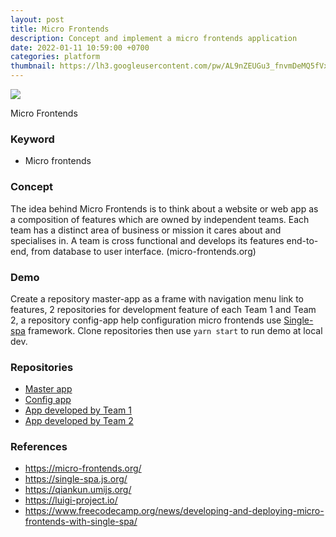 ```yaml
---
layout: post
title: Micro Frontends
description: Concept and implement a micro frontends application
date: 2022-01-11 10:59:00 +0700
categories: platform
thumbnail: https://lh3.googleusercontent.com/pw/AL9nZEUGu3_fnvmDeMQ5fVxRUxS_vKOzKJuCeWhFDEVXWX8vsy_hKyEzHrnJgYwl9Nmw0ChKE0S2rcs4Kh3gHUKtYzIgE6eTjBOTOz33OovTDJf6DDgJ_0gjDwLTJuJ-6wGwdMU153imSmafR11tKRXPzp-vOw=w1692-h969-no
---
```


![](https://lh3.googleusercontent.com/pw/AL9nZEUGu3_fnvmDeMQ5fVxRUxS_vKOzKJuCeWhFDEVXWX8vsy_hKyEzHrnJgYwl9Nmw0ChKE0S2rcs4Kh3gHUKtYzIgE6eTjBOTOz33OovTDJf6DDgJ_0gjDwLTJuJ-6wGwdMU153imSmafR11tKRXPzp-vOw=w1692-h969-no)

Micro Frontends

### Keyword
- Micro frontends

### Concept
The idea behind Micro Frontends is to think about a website or web app as a composition of features which are owned by independent teams. Each team has a distinct area of business or mission it cares about and specialises in. A team is cross functional and develops its features end-to-end, from database to user interface. (micro-frontends.org)

### Demo
Create a repository master-app as a frame with navigation menu link to features, 2 repositories for development feature of each Team 1 and Team 2, a repository config-app help configuration micro frontends use [Single-spa](https://single-spa.js.org/docs/getting-started-overview) framework.
Clone repositories then use `yarn start` to run demo at local dev.

### Repositories
- [Master app](https://github.com/duycs/demo-micro-frontends)
- [Config app](https://github.com/duycs/demo-micro-frontends-root-config.git)
- [App developed by Team 1](https://github.com/duycs/demo-micro-frontends-app-team-1.git)
- [App developed by Team 2](https://github.com/duycs/demo-micro-frontends-app-team-2.git)

### References
- https://micro-frontends.org/
- https://single-spa.js.org/
- https://qiankun.umijs.org/
- https://luigi-project.io/
- https://www.freecodecamp.org/news/developing-and-deploying-micro-frontends-with-single-spa/
